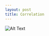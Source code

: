 ```yaml
---
layout: post
title: Correlation
---
```


![Alt Text](https://media.giphy.com/media/XOY5y7YXjTD7q/giphy.gif)